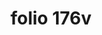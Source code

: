 ---
layout: edition
title: folio 176v
manuscript: Turin, Biblioteca Nazionale, MS N.III.19
sigla: T
iip: t176v.tif
milestone: 352
---